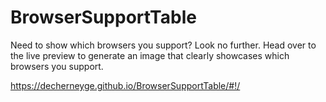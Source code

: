 # BrowserSupportTable
Need to show which browsers you support? Look no further. Head over to the live preview to generate an image that clearly showcases which browsers you support.

https://decherneyge.github.io/BrowserSupportTable/#!/
